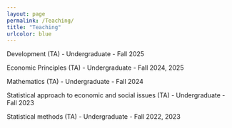 ```yaml
---
layout: page
permalink: /Teaching/
title: "Teaching"
urlcolor: blue
---
```

Development (TA) - Undergraduate - Fall 2025

Economic Principles (TA) - Undergraduate - Fall 2024, 2025

Mathematics (TA) - Undergraduate - Fall 2024

Statistical approach to economic and social issues (TA) - Undergraduate - Fall 2023

Statistical methods (TA) - Undergraduate - Fall 2022, 2023

&nbsp;  
